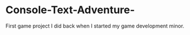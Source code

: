 # Console-Text-Adventure-
First game project I did back  when I started my game development minor. 
